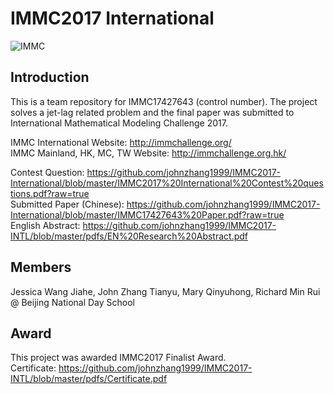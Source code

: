 # IMMC2017 International
![IMMC](https://raw.githubusercontent.com/johnzhang1999/IMMC2017-International/master/GUI/IMMC.jpg)
## Introduction
This is a team repository for IMMC17427643 (control number). 
The project solves a jet-lag related problem and the final paper was submitted to International Mathematical Modeling Challenge 2017.

IMMC International Website: http://immchallenge.org/   
IMMC Mainland, HK, MC, TW Website: http://immchallenge.org.hk/

Contest Question: https://github.com/johnzhang1999/IMMC2017-International/blob/master/IMMC2017%20International%20Contest%20questions.pdf?raw=true   
Submitted Paper (Chinese): https://github.com/johnzhang1999/IMMC2017-International/blob/master/IMMC17427643%20Paper.pdf?raw=true   
English Abstract: https://github.com/johnzhang1999/IMMC2017-INTL/blob/master/pdfs/EN%20Research%20Abstract.pdf   

## Members
Jessica Wang Jiahe,
John Zhang Tianyu,
Mary Qinyuhong,
Richard Min Rui
@ Beijing National Day School

## Award
This project was awarded IMMC2017 Finalist Award.   
Certificate: https://github.com/johnzhang1999/IMMC2017-INTL/blob/master/pdfs/Certificate.pdf   


